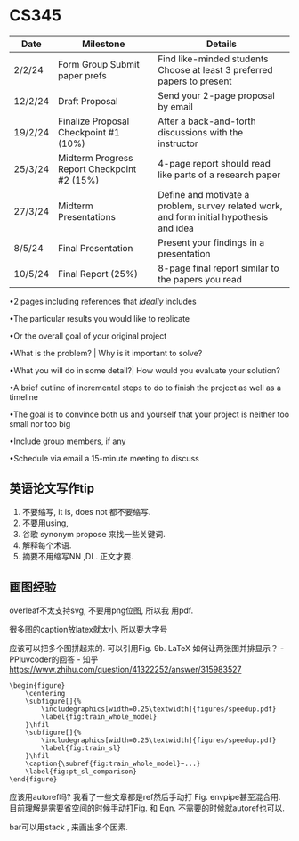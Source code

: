 # CS345



| **Date** | **Milestone**                                  | **Details**                                                  |
| -------- | ---------------------------------------------- | ------------------------------------------------------------ |
| 2/2/24   | Form  Group  Submit  paper prefs               | Find  like-minded students  Choose  at least 3 preferred papers to present |
| 12/2/24  | Draft  Proposal                                | Send your  2-page proposal by email                          |
| 19/2/24  | Finalize  Proposal  Checkpoint  #1 (10%)       | After  a back-and-forth  discussions with the instructor     |
| 25/3/24  | Midterm  Progress Report  Checkpoint  #2 (15%) | 4-page  report should read like parts of a research paper    |
| 27/3/24  | Midterm  Presentations                         | Define and motivate a problem, survey  related work, and form initial hypothesis and idea |
| 8/5/24   | Final  Presentation                            | Present  your findings in a presentation                     |
| 10/5/24  | Final  Report (25%)                            | 8-page final report similar to the  papers you read          |





•2 pages including references that *ideally* includes

•The particular results you would like to replicate

•Or the overall goal of your original project

•What is the problem? | Why is it important to solve?

•What you will do in some detail?| How would you evaluate your solution?

•A brief outline of incremental steps to do to finish the project as well as a timeline

•The goal is to convince both us and yourself that your project is neither too small nor too big

•Include group members, if any

•Schedule via email a 15-minute meeting to discuss





## 英语论文写作tip

1. 不要缩写, it is, does not 都不要缩写. 
2. 不要用using, 
3. 谷歌 synonym propose 来找一些关键词.
4. 解释每个术语.
5. 摘要不用缩写NN ,DL. 正文才要. 





## 画图经验

overleaf不太支持svg, 不要用png位图, 所以我 用pdf.

很多图的caption放latex就太小, 所以要大字号

应该可以把多个图拼起来的.  可以引用Fig. 9b. LaTeX 如何让两张图并排显示？ - PPluvcoder的回答 - 知乎  https://www.zhihu.com/question/41322252/answer/315983527

```
\begin{figure}
    \centering
    \subfigure[]{%
        \includegraphics[width=0.25\textwidth]{figures/speedup.pdf}
        \label{fig:train_whole_model}
    }\hfil
    \subfigure[]{%
        \includegraphics[width=0.25\textwidth]{figures/speedup.pdf}
        \label{fig:train_sl}
    }\hfil
    \caption{\subref{fig:train_whole_model}~...}
    \label{fig:pt_sl_comparison}
\end{figure}
```



应该用autoref吗?  我看了一些文章都是ref然后手动打 Fig.  envpipe甚至混合用.  目前理解是需要省空间的时候手动打Fig. 和 Eqn. 不需要的时候就autoref也可以. 

bar可以用stack , 来画出多个因素. 

